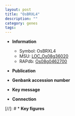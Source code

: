 ```yaml
---
layout: post
title: "OsBRXL4"
description: ""
category: genes
tags: 
---
```


* **Information**  
    + Symbol: OsBRXL4  
    + MSU: [LOC_Os08g36020](http://rice.uga.edu/cgi-bin/ORF_infopage.cgi?orf=LOC_Os08g36020)  
    + RAPdb: [Os08g0462700](http://rapdb.dna.affrc.go.jp/viewer/gbrowse_details/irgsp1?name=Os08g0462700)  

* **Publication**  

* **Genbank accession number**  

* **Key message**  

* **Connection**  

[//]: # * **Key figures**  


